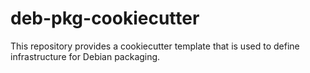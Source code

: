 # deb-pkg-cookiecutter
This repository provides a cookiecutter template that is used to define infrastructure for Debian packaging.
